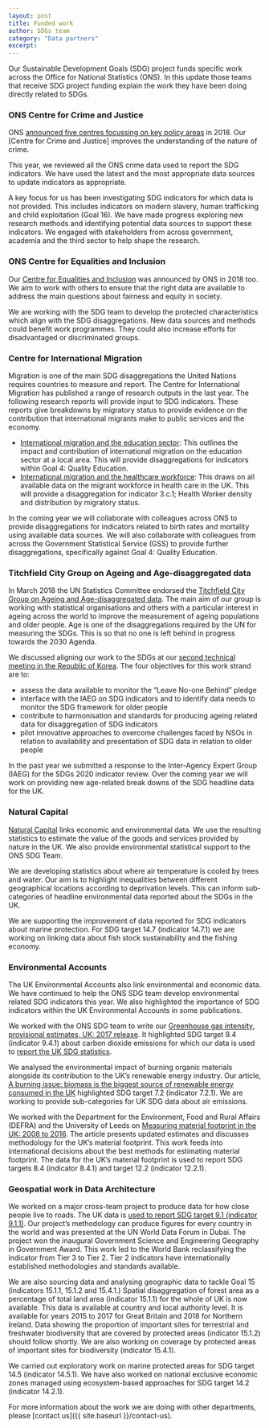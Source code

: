 ```yaml
---
layout: post
title: Funded work
author: SDGs team
category: "Data partners"
excerpt: 
---
```


Our Sustainable Development Goals (SDG) project funds specific work across the Office for National Statistics (ONS). In this update those teams that receive SDG project funding explain the work they have been doing directly related to SDGs.

### ONS Centre for Crime and Justice
ONS [announced five centres focussing on key policy areas](https://blog.ons.gov.uk/2018/10/04/new-ons-centres-to-focus-on-the-public-policy-issues-that-matter/) in 2018. Our [Centre for Crime and Justice] improves the understanding of the nature of crime.

This year, we reviewed all the ONS crime data used to report the SDG indicators. We have used the latest and the most appropriate data sources to update indicators as appropriate.

A key focus for us has been investigating SDG indicators for which data is not provided. This includes indicators on modern slavery, human trafficking and child exploitation (Goal 16). We have made progress exploring new research methods and identifying potential data sources to support these indicators. We engaged with stakeholders from across government, academia and the third sector to help shape the research.

### ONS Centre for Equalities and Inclusion
Our [Centre for Equalities and Inclusion](https://www.ons.gov.uk/aboutus/whatwedo/programmesandprojects/centreforequalitiesandinclusion) was announced by ONS in 2018 too. We aim to work with others to ensure that the right data are available to address the main questions about fairness and equity in society. 

We are working with the SDG team to develop the protected characteristics which align with the SDG disaggregations. New data sources and methods could benefit work programmes. They could also increase efforts for disadvantaged or discriminated groups.

### Centre for International Migration
Migration is one of the main SDG disaggregations the United Nations requires countries to measure and report.
The Centre for International Migration has published a range of research outputs in the last year. The following research reports will provide input to SDG indicators. These reports give breakdowns by migratory status to provide evidence on the contribution that international migrants make to public services and the economy.

* [International migration and the education sector](https://www.ons.gov.uk/peoplepopulationandcommunity/populationandmigration/internationalmigration/articles/internationalmigrationandtheeducationsectorwhatdoesthecurrentevidenceshow/2019-05-03): This outlines the impact and contribution of international migration on the education sector at a local area. This will provide disaggregations for indicators within Goal 4: Quality Education.
*	[International migration and the healthcare workforce](https://www.ons.gov.uk/peoplepopulationandcommunity/populationandmigration/internationalmigration/articles/internationalmigrationandthehealthcareworkforce/2019-08-15): This draws on all available data on the migrant workforce in health care in the UK. This will provide a disaggregation for indicator 3.c.1; Health Worker density and distribution by migratory status. 

In the coming year we will collaborate with colleagues across ONS to provide disaggregations for indicators related to birth rates and mortality using available data sources. We will also collaborate with colleagues from across the Government Statistical Service (GSS) to provide further disaggregations, specifically against Goal 4: Quality Education.

### Titchfield City Group on Ageing and Age-disaggregated data
In March 2018 the UN Statistics Committee endorsed the [Titchfield City Group on Ageing and Age-disaggregated data](https://unstats.un.org/unsd/methodology/citygroups/Titchfield.cshtml). The main aim of our group is working with statistical organisations and others with a particular interest in ageing across the world to improve the measurement of ageing populations and older people. Age is one of the disaggregations required by the UN for measuring the SDGs. This is so that no one is left behind in progress towards the 2030 Agenda.

We discussed aligning our work to the SDGs at our [second technical meeting in the Republic of Korea](https://gss.civilservice.gov.uk/wp-content/uploads/2019/07/Report-of-the-2nd-technical-meeting-of-the-Titchfield-City-Group-11-12-June-2019.pdf). The four objectives for this work strand are to:
*	assess the data available to monitor the “Leave No-one Behind” pledge
*	interface with the IAEG on SDG indicators and to identify data needs to monitor the SDG framework for older people
*	contribute to harmonisation and standards for producing ageing related data for disaggregation of SDG indicators
*	pilot innovative approaches to overcome challenges faced by NSOs in relation to availability and presentation of SDG data in relation to older people

In the past year we submitted a response to the Inter-Agency Expert Group (IAEG) for the SDGs 2020 indicator review. Over the coming year we will work on providing new age-related break downs of the SDG headline data for the UK.

### Natural Capital
[Natural Capital](https://www.ons.gov.uk/economy/nationalaccounts/uksectoraccounts/methodologies/naturalcapital) links economic and environmental data. We use the resulting statistics to estimate the value of the goods and services provided by nature in the UK. We also provide environmental statistical support to the ONS SDG Team.

We are developing statistics about where air temperature is cooled by trees and water. Our aim is to highlight inequalities between different geographical locations according to deprivation levels. This can inform sub-categories of headline environmental data reported about the SDGs in the UK.

We are supporting the improvement of data reported for SDG indicators about marine protection. For SDG target 14.7 (indicator 14.7.1) we are working on linking data about fish stock sustainability and the fishing economy.

### Environmental Accounts
The UK Environmental Accounts also link environmental and economic data. We have continued to help the ONS SDG team develop environmental related SDG indicators this year. We also highlighted the importance of SDG indicators within the UK Environmental Accounts in some publications.

We worked with the ONS SDG team to write our [Greenhouse gas intensity, provisional estimates, UK: 2017 release](https://www.ons.gov.uk/economy/environmentalaccounts/bulletins/greenhousegasintensityprovisionalestimatesuk/2017#toc). It highlighted SDG target 9.4 (indicator 9.4.1) about carbon dioxide emissions for which our data is used to [report the UK SDG statistics](https://sustainabledevelopment-uk.github.io/9-4-1/).

We analysed the environmental impact of burning organic materials alongside its contribution to the UK’s renewable energy industry. Our article, [A burning issue: biomass is the biggest source of renewable energy consumed in the UK](https://www.ons.gov.uk/economy/environmentalaccounts/articles/aburningissuebiomassisthebiggestsourceofrenewableenergyconsumedintheuk/2019-08-30) highlighted SDG target 7.2 (indicator 7.2.1). We are working to provide sub-categories for UK SDG data about air emissions.

We worked with the Department for the Environment, Food and Rural Affairs (DEFRA) and the University of Leeds on [Measuring material footprint in the UK: 2008 to 2016](https://www.ons.gov.uk/economy/environmentalaccounts/methodologies/measuringmaterialfootprintintheuk2008to2016#toc). The article presents updated estimates and discusses methodology for the UK’s material footprint. This work feeds into international decisions about the best methods for estimating material footprint. The data for the UK’s material footprint is used to report SDG targets 8.4 (indicator 8.4.1) and target 12.2 (indicator 12.2.1).

### Geospatial work in Data Architecture 
We worked on a major cross-team project to produce data for how close people live to roads. The UK data is [used to report SDG target 9.1 (indicator 9.1.1)](https://sustainabledevelopment-uk.github.io/9-1-1/). Our project’s methodology can produce figures for every country in the world and was presented at the UN World Data Forum in Dubai. The project won the inaugural Government Science and Engineering Geography in Government Award. This work led to the World Bank reclassifying the indicator from Tier 3 to Tier 2. Tier 2 indicators have internationally established methodologies and standards available.

We are also sourcing data and analysing geographic data to tackle Goal 15 (indicators 15.1.1, 15.1.2 and 15.4.1.) Spatial disaggregation of forest area as a percentage of total land area (indicator 15.1.1) for the whole of UK is now available. This data is available at country and local authority level. It is available for years 2015 to 2017 for Great Britain and 2018 for Northern Ireland. Data showing the proportion of important sites for terrestrial and freshwater biodiversity that are covered by protected areas (indicator 15.1.2) should follow shortly. We are also working on coverage by protected areas of important sites for biodiversity (indicator 15.4.1).

We carried out exploratory work on marine protected areas for SDG target 14.5 (indicator 14.5.1). We have also worked on national exclusive economic zones managed using ecosystem-based approaches for SDG target 14.2 (indicator 14.2.1).

For more information about the work we are doing with other departments, please [contact us]({{ site.baseurl }}/contact-us).

